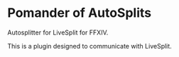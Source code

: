 # Pomander of AutoSplits



Autosplitter for LiveSplit for FFXIV.

This is a plugin designed to communicate with LiveSplit.
